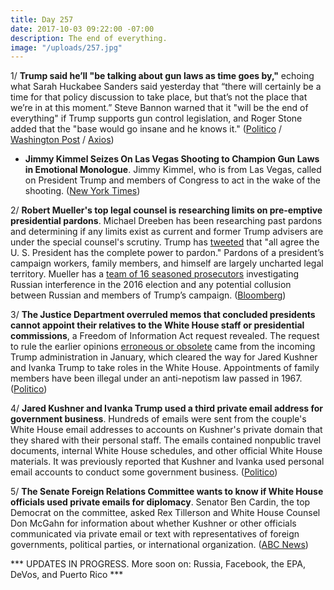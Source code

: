 ```yaml
---
title: Day 257
date: 2017-10-03 09:22:00 -07:00
description: The end of everything.
image: "/uploads/257.jpg"
---
```


1/ **Trump said he’ll "be talking about gun laws as time goes by,"** echoing what Sarah Huckabee Sanders said yesterday that “there will certainly be a time for that policy discussion to take place, but that’s not the place that we’re in at this moment.” Steve Bannon warned that it "will be the end of everything" if Trump supports gun control legislation, and Roger Stone added that the "base would go insane and he knows it."  ([Politico](http://www.politico.com/story/2017/10/03/trump-gun-laws-243405) / [Washington Post](https://www.washingtonpost.com/news/the-fix/wp/2017/10/02/white-house-now-is-not-the-time-to-talk-about-gun-control-but-if-you-look-to-chicago/) / [Axios](https://www.axios.com/trump-wont-pivot-to-gun-control-probably-2492197581.html))

* **Jimmy Kimmel Seizes On Las Vegas Shooting to Champion Gun Laws in Emotional Monologue**. Jimmy Kimmel, who is from Las Vegas, called on President Trump and members of Congress to act in the wake of the shooting. ([New York Times](https://www.nytimes.com/2017/10/03/arts/television/kimmel-vegas-shooting.html?_r=0))

2/ **Robert Mueller's top legal counsel is researching limits on pre-emptive presidential pardons**. Michael Dreeben has been researching past pardons and determining if any limits exist as current and former Trump advisers are under the special counsel's scrutiny. Trump has [tweeted](https://whatthefuckjusthappenedtoday.com/2017/07/22/day-184/#1-trump-lost-his-shit-on-twitter-tod) that "all agree the U. S. President has the complete power to pardon." Pardons of a president’s campaign workers, family members, and himself are largely uncharted legal territory. Mueller has a [team of 16 seasoned prosecutors](http://abcnews.go.com/Politics/special-counsel-robert-mueller-assembled-team-16-seasoned/story?id=50186443) investigating Russian interference in the 2016 election and any potential collusion between Russian  and members of Trump’s campaign. ([Bloomberg](https://www.bloomberg.com/news/articles/2017-10-03/mueller-tasks-adviser-with-getting-ahead-of-pre-emptive-pardons)) 

3/ **The Justice Department overruled memos that concluded presidents cannot appoint their relatives to the White House staff or presidential commissions**, a Freedom of Information Act request revealed. The request to rule the earlier opinions [erroneous or obsolete](http://www.politico.com/story/2017/01/justice-department-blesses-white-house-post-for-kushner-233968) came from the incoming Trump administration in January, which cleared the way for Jared Kushner and Ivanka Trump to take roles in the White House. Appointments of family members have been illegal under an anti-nepotism law passed in 1967. ([Politico](http://www.politico.com/story/2017/10/03/justice-department-legal-memos-presidents-appoint-relatives-243395)) 

4/ **Jared Kushner and Ivanka Trump used a third private email address for government business**. Hundreds of emails were sent from the couple's White House email addresses to accounts on Kushner's private domain that they shared with their personal staff. The emails contained nonpublic travel documents, internal White House schedules, and other official White House materials. It was previously reported that Kushner and Ivanka used personal email accounts to conduct some government business.  ([Politico](http://www.politico.com/story/2017/10/02/jared-kushner-email-account-white-house-243389))

5/ **The Senate Foreign Relations Committee wants to know if White House officials used private emails for diplomacy**. Senator Ben Cardin, the top Democrat on the committee, asked Rex Tillerson and White House Counsel Don McGahn for information about whether Kushner or other officials communicated via private email or text with representatives of foreign governments, political parties, or international organization.  ([ABC News](http://abcnews.go.com/Politics/top-democrat-demands-answers-kushner-private-email-diplomacy/story?id=50251650))

 \*\*\* UPDATES IN PROGRESS. More soon on: Russia, Facebook, the EPA, DeVos, and Puerto Rico  \*\*\* 
